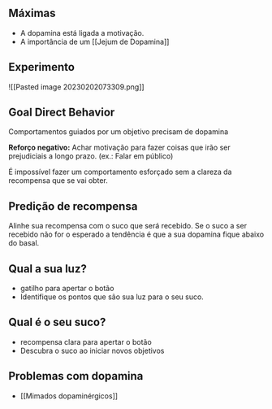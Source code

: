## Máximas

- A dopamina está ligada a motivação.
- A importância de um [[Jejum de Dopamina]]

## Experimento

![[Pasted image 20230202073309.png]]

## Goal Direct Behavior

Comportamentos guiados por um objetivo precisam de dopamina

**Reforço negativo:** Achar motivação para fazer coisas que irão ser prejudiciais a longo prazo. (ex.: Falar em público)

É impossível fazer um comportamento esforçado sem a clareza da recompensa que se vai obter.

## Predição de recompensa

Alinhe sua recompensa com o suco que será recebido. Se o suco a ser recebido não for o esperado a tendência é que a sua dopamina fique abaixo do basal.

## Qual a sua luz?

- gatilho para apertar o botão
- Identifique os pontos que são sua luz para o seu suco.

## Qual é o seu suco?

 - recompensa clara para apertar o botão
 - Descubra o suco ao iniciar novos objetivos

## Problemas com dopamina

- [[Mimados dopaminérgicos]]